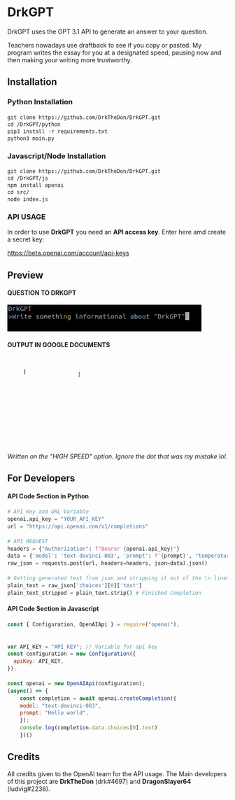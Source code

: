 # DrkGPT
DrkGPT uses the GPT 3.1 API to generate an answer to your question. 

Teachers nowadays use draftback to see if you copy or pasted. My program writes the essay for you at a designated speed, pausing now and then making your writing more trustworthy.
## Installation
### Python Installation
```
git clone https://github.com/DrkTheDon/DrkGPT.git
cd /DrkGPT/python
pip3 install -r requirements.txt
python3 main.py
```
### Javascript/Node Installation
```
git clone https://github.com/DrkTheDon/DrkGPT.git
cd /DrkGPT/js
npm install openai
cd src/
node index.js
```
### API USAGE
In order to use **DrkGPT** you need an **API access key**. Enter here amd create a secret key: 

https://beta.openai.com/account/api-keys

## Preview
#### QUESTION TO DRKGPT
![](https://github.com/DrkTheDon/DrkGPT/blob/main/github/Screenshot%20from%202023-01-24%2023-24-48.png)
#### OUTPUT IN GOOGLE DOCUMENTS
![](https://github.com/DrkTheDon/DrkGPT/blob/main/github/ezgif-2-b9f85f2fc1.gif)

*Written on the "HIGH SPEED" option. Ignore the dot that was my mistake lol.*


## For Developers

#### API Code Section in Python
```py
# API Key and URL Variable
openai.api_key = "YOUR_API_KEY"
url = "https://api.openai.com/v1/completions"

# API REQUEST
headers = {"Authorization": f"Bearer {openai.api_key}"}
data = {'model': 'text-davinci-003', 'prompt': f'{prompt}', "temperature": 0, "max_tokens": 2048}
raw_json = requests.post(url, headers=headers, json=data).json()

# Getting generated text from json and stripping it out of the \n lines.
plain_text = raw_json['choices'][0]['text']
plain_text_stripped = plain_text.strip() # Finished Completion
```
#### API Code Section in Javascript
```js
const { Configuration, OpenAIApi } = require("openai");


var API_KEY = "API_KEY"; // Variable for api key
const configuration = new Configuration({
  apiKey: API_KEY, 
});

const openai = new OpenAIApi(configuration);
(async() => {
    const completion = await openai.createCompletion({
    model: "text-davinci-003",
    prompt: "Hello world",
    });
    console.log(completion.data.choices[0].text)
    })()
```
## Credits
All credits given to the OpenAI team for the API usage. 
The Main developers of this project are **DrkTheDon** (drk#4697) and **DragonSlayer64** (ludvig#2236).

